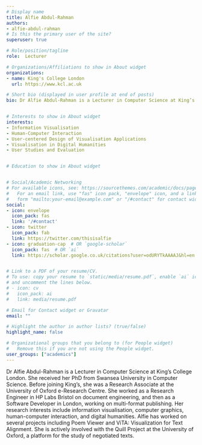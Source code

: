 ```yaml
---
# Display name
title: Alfie Abdul-Rahman
authors:
- alfie-abdul-rahman
# Is this the primary user of the site?
superuser: true

# Role/position/tagline
role:  Lecturer

# Organizations/Affiliations to show in About widget
organizations:
- name: King's College London
  url: https://www.kcl.ac.uk

# Short bio (displayed in user profile at end of posts)
bio: Dr Alfie Abdul-Rahman is a Lecturer in Computer Science at King’s College London. She received her PhD from Swansea University in Computer Science. Before joining King’s, she was a Research Associate at the University of Oxford e-Research Centre. 


# Interests to show in About widget
interests:
- Information Visualisation
- Human-Computer Interaction
- User-centered Design of Visualisation Applications
- Visualisation in Digital Humanities
- User Studies and Evaluation


# Education to show in About widget


# Social/Academic Networking
# For available icons, see: https://sourcethemes.com/academic/docs/page-builder/#icons
#   For an email link, use "fas" icon pack, "envelope" icon, and a link in the
#   form "mailto:your-email@example.com" or "/#contact" for contact widget.
social:
- icon: envelope
  icon_pack: fas
  link: '/#contact'
- icon: twitter
  icon_pack: fab
  link: https://twitter.com/thisisalfie
- icon: graduation-cap  # OR `google-scholar`
  icon_pack: fas  # OR `ai`
  link: https://scholar.google.co.uk/citations?user=odURYTkAAAAJ&hl=en


# Link to a PDF of your resume/CV.
# To use: copy your resume to `static/media/resume.pdf`, enable `ai` icons in `params.toml`, 
# and uncomment the lines below.
# - icon: cv
#   icon_pack: ai
#   link: media/resume.pdf

# Email for Contact widget or Gravatar
email: ""

# Highlight the author in author lists? (true/false)
highlight_name: false

# Organizational groups that you belong to (for People widget)
#   Remove this if you are not using the People widget.
user_groups: ["academics"]
---
```


Dr Alfie Abdul-Rahman is a Lecturer in Computer Science at King’s College London. She received her PhD from Swansea University in Computer Science. Before joining King’s, she was a Research Associate at the University of Oxford e-Research Centre. She worked as a Research Engineer in HP Labs Bristol on document engineering, and then as a Software Developer in London, working on multi-format publishing. Her research interests include information visualisation, computer graphics, human-computer interaction, and digital humanities. Alfie has worked on several projects including Poem Viewer and ViTA: Visualization for Text Alignment. She is actively involved with the Quill Project at the University of Oxford, a platform for the study of negotiated texts.

